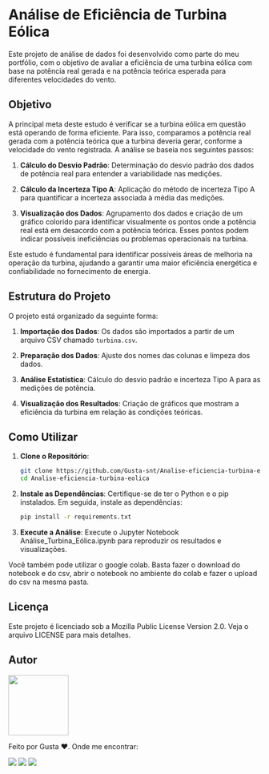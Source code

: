 # Análise de Eficiência de Turbina Eólica

Este projeto de análise de dados foi desenvolvido como parte do meu portfólio, com o objetivo de avaliar a eficiência de uma turbina eólica com base na potência real gerada e na potência teórica esperada para diferentes velocidades do vento.

## Objetivo

A principal meta deste estudo é verificar se a turbina eólica em questão está operando de forma eficiente. Para isso, comparamos a potência real gerada com a potência teórica que a turbina deveria gerar, conforme a velocidade do vento registrada. A análise se baseia nos seguintes passos:

1. **Cálculo do Desvio Padrão**: Determinação do desvio padrão dos dados de potência real para entender a variabilidade nas medições.
   
2. **Cálculo da Incerteza Tipo A**: Aplicação do método de incerteza Tipo A para quantificar a incerteza associada à média das medições.

3. **Visualização dos Dados**: Agrupamento dos dados e criação de um gráfico colorido para identificar visualmente os pontos onde a potência real está em desacordo com a potência teórica. Esses pontos podem indicar possíveis ineficiências ou problemas operacionais na turbina.

Este estudo é fundamental para identificar possíveis áreas de melhoria na operação da turbina, ajudando a garantir uma maior eficiência energética e confiabilidade no fornecimento de energia.

## Estrutura do Projeto

O projeto está organizado da seguinte forma:

1. **Importação dos Dados**: Os dados são importados a partir de um arquivo CSV chamado `turbina.csv`.
   
2. **Preparação dos Dados**: Ajuste dos nomes das colunas e limpeza dos dados.

3. **Análise Estatística**: Cálculo do desvio padrão e incerteza Tipo A para as medições de potência.

4. **Visualização dos Resultados**: Criação de gráficos que mostram a eficiência da turbina em relação às condições teóricas.

## Como Utilizar

1. **Clone o Repositório**:
   ```bash
   git clone https://github.com/Gusta-snt/Analise-eficiencia-turbina-eolica.git
   cd Analise-eficiencia-turbina-eolica

2. **Instale as Dependências**:
  Certifique-se de ter o Python e o pip instalados. Em seguida, instale as dependências:
   ```bash
   pip install -r requirements.txt

3. **Execute a Análise**:
  Execute o Jupyter Notebook Análise_Turbina_Eólica.ipynb para reproduzir os resultados e visualizações.

Você também pode utilizar o google colab. Basta fazer o download do notebook e do csv, abrir o notebook no ambiente do colab e fazer o upload do csv na mesma pasta.

## Licença
  Este projeto é licenciado sob a Mozilla Public License Version 2.0. Veja o arquivo LICENSE para mais detalhes.
  
<div id="author">
    <h2>Autor</h2>
    <img src="https://i.ibb.co/vzScnhD/417425706-1534810987359184-8145526133549744564-n.jpg" width="120px">
    <p>Feito por Gusta ❤️. Onde me encontrar:</p>
    <a href="https://www.instagram.com/gustavo_santosfr/" target="_blank"><img src="https://img.shields.io/badge/Instagram-E4405F?style=for-the-badge&logo=instagram&logoColor=white" target="_blank"></a>
    <a href="https://www.linkedin.com/in/gustavo-ferreira-dos-santos-a3b6b1231/" target="_blank"><img src="https://img.shields.io/badge/LinkedIn-0077B5?style=for-the-badge&logo=linkedin&logoColor=white" target="_blank"></a>
    <a href="https://github.com/Gusta-snt" target="_blank"><img src="https://img.shields.io/badge/GitHub-100000?style=for-the-badge&logo=github&logoColor=white" target="_blank"></a>
</div>
